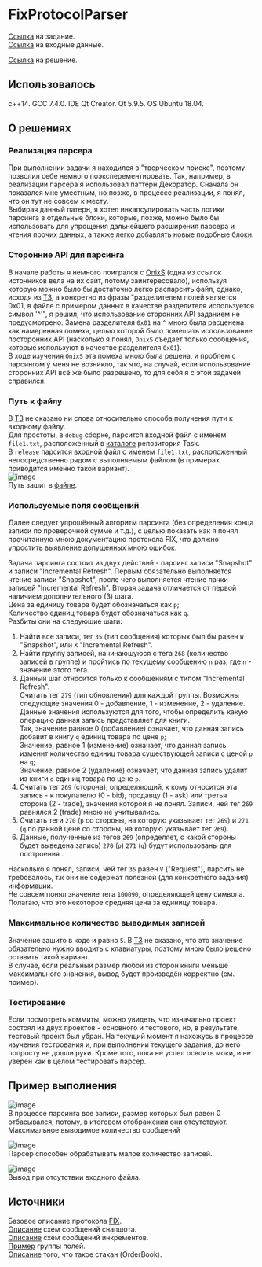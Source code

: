 # FixProtocolParser

[Ссылка](https://github.com/AndrewRuzavin/FixProtocolParser/blob/master/Task/test_task.txt "") на задание.  
[Ссылка](https://github.com/AndrewRuzavin/FixProtocolParser/blob/master/Task/file1.txt "") на входные данные.  

[Ссылка](https://drive.google.com/open?id=1ciq35A6YafTgssW7KL3akY6BFYN4Ga7c "") на решение.  

## Использовалось
c++14. GCC 7.4.0. IDE Qt Creator. Qt 5.9.5. OS Ubuntu 18.04.  

## О решениях
### Реализация парсера
При выполнении задачи я находился в "творческом поиске", поэтому позволил себе немного поэксперементировать. Так, например, в реализации парсера я использовал паттерн Декоратор. Сначала он показался мне уместным, но позже, в процессе реализации, я понял, что он тут не совсем к месту.  
Выбирая данный патерн, я хотел инкапсулировать часть логики парсинга в отдельные блоки, которые, позже, можно было бы использовать для упрощения дальнейшего расширения парсера и чтения прочих данных, а также легко добавлять новые подобные блоки.  

### Сторонние API для парсинга
В начале работы я немного поигрался с [OnixS](https://www.onixs.biz/ "") (одна из ссылок источников вела на их сайт, потому заинтересовало), используя которую можно было бы достаточно легко распарсить файл, однако, исходя из [ТЗ](https://github.com/AndrewRuzavin/FixProtocolParser/blob/master/Task/test_task.txt ""), а конкретно из фразы "разделителем полей является 0x01, в файле с примером данных в качестве разделителя используется символ '^'", я решил, что использование сторонних API заданием не предусмотрено. Замена разделителя `0x01` на `^` мною была расценена как намеренная помеха, целью которой было помешать использование посторонних API (насколько я понял, `OnixS` съедает только сообщения, которые используют в качестве разделителя `0x01`).  
В ходе изучения `OnixS` эта помеха мною была решена, и проблем с парсингом у меня не возникло, так что, на случай, если использование сторонних API всё же было разрешено, то для себя я с этой задачей справился.  

### Путь к файлу  
В [ТЗ](https://github.com/AndrewRuzavin/FixProtocolParser/blob/master/Task/test_task.txt "") не сказано ни слова относительно способа получения пути к входному файлу.  
Для простоты, в `debug` сборке, парсится входной файл с именем `file1.txt`, расположенный в [каталоге](https://github.com/AndrewRuzavin/FixProtocolParser/tree/master/Task "") репозитория Task.  
В `release` парсится входной файл с именем `file1.txt`, расположенный непосредственно рядом с выполняемым файлом (в примерах приводится именно такой вариант).  
![image](https://user-images.githubusercontent.com/32496224/70574103-59084980-1bb4-11ea-8b36-b09ae0375bdb.png)  
Путь зашит в [файле](https://github.com/AndrewRuzavin/FixProtocolParser/blob/master/config.pri "").  

### Используемые поля сообщений  
Далее следует упрощённый алгоритм парсинга (без определения конца записи по проверочной сумме и т.д.), с целью показать как я понял прочитанную мною документацию протокола FIX, что должно упростить выявление допущенных мною ошибок.  

Задача парсинга состоит из двух действий - парсинг записи "Snapshot" и записи "Incremental Refresh". Первым обязательно выполняется чтение записи "Snapshot", после чего выполняется чтение пачки записей "Incremental Refresh". Вторая задача отличается от первой наличием дополнительного (3) шага.  
Цена за единицу товара будет обозначаться как `p`;  
Количество единиц товара будет обозначаться как `q`.  
Разбиты они на следующие шаги:  
1) Найти все записи, тег `35` (тип сообщения) которых был бы равен `W` "Snapshot", или `X` "Incremental Refresh".  
2) Найти группу записей, начинающуюся с тега `268` (количество записей в группе) и пройтись по текущему сообщению `n` раз, где `n` - значение этого тега.  
3) Данный шаг относится только к сообщениям с типом "Incremental Refresh".  
Считать тег `279` (тип обновления) для каждой группы. Возможны следующие значения 0 - добавление, 1 - изменение, 2 - удаление. Данные значения используются для того, чтобы определить какую операцию данная запись представляет для книги.  
Так, значение равное 0 (добавление) означает, что данная запись добавит в книгу `q` единиц товара по цене `p`;  
Значение, равное 1 (изменение) означает, что данная запись изменит количество единиц товара существующей записи с ценой `p` на `q`;  
Значение, равное 2 (удаление) означает, что данная запись удалит из книги `q` единиц товара по цене `p`.  
4) Считать тег `269` (сторона), определяющий, к кому относится эта запись - к покупателю (0 - bid), продавцу (1 - ask) или третья сторона (2 - trade), значения которой я не понял. Записи, чей тег `269` равнялся 2 (trade) мною не учитывались.  
5) Считать теги `270` (`p` со стороны, на которую указывает тег `269`) и `271` (`q` по данной цене со стороны, на которую указывает тег `269`).  
6) Данные, полученные из тегов `269` (определяет, с какой стороны будет выведена запись) `270` (`p`) `271` (`q`) будут использованы для построения .  

Насколько я понял, записи, чей тег `35` равен `V` ("Request"), парсить не требовалось, т.к они не содержат полезной (для конкретного задания) информации.  
Не совсем понял значение тега `100090`, определяющей цену символа. Полагаю, что это некоторое средняя цена за единицу товара.  

### Максимальное количество выводимых записей
Значение зашито в коде и равно `5`. В [ТЗ](https://github.com/AndrewRuzavin/FixProtocolParser/blob/master/Task/test_task.txt "") не сказано, что это значение обязательно нужно вводить с клавиатуры, поэтому мною было решено оставить такой вариант.  
В случае, если реальный размер любой из сторон книги меньше максимального значения, вывод будет произведён корректно (см. пример).  

### Тестирование
Если посмотреть коммиты, можно увидеть, что изначально проект состоял из двух проектов - основного и тестового, но, в результате, тестовый проект был убран. На текущий момент я нахожусь в процессе изучения тестрования и, при выполнении текущего задания, до него попросту не дошли руки. Кроме того, пока не успел освоить моки, и не уверен как в целом тестировать парсер.  

## Пример выполнения
![image](https://user-images.githubusercontent.com/32496224/71792503-ffc3f680-3049-11ea-95bf-2fdb5aadcbd5.png)  
В процессе парсинга все записи, размер которых был равен 0 отбасывался, потому, в итоговом отображении они отсутствуют.
Максимальное выводимое количество сообщений  

![image](https://user-images.githubusercontent.com/32496224/70573199-7f2cea00-1bb2-11ea-8728-a8d87c29124f.png)  
Парсер способен обрабатывать малое количество записей.  

![image](https://user-images.githubusercontent.com/32496224/70572985-0037b180-1bb2-11ea-993e-c5d2eeb7dfe8.png)  
Вывод при отсутствии входного файла.  

## Источники
Базовое описание протокола [FIX](https://en.wikipedia.org/wiki/Financial_Information_eXchange "").  
[Описание](https://docs.deribit.com/v2/#market-data-snapshot-full-refresh-w "") схем сообщений снапшота.  
[Описание](https://docs.deribit.com/v2/#market-data-incremental-refresh-x "") схем сообщений инкрементов.  
[Пример](https://ref.onixs.biz/cpp-fix-engine-guide/group__fix-protocol-repeating-group.html "") группы полей.  
[Описание](https://fxssi.com/stock-exchange-order-book-exist-forex-market "") того, что такое стакан (OrderBook).  
